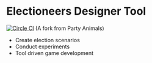 # Electioneers Designer Tool
[![Circle CI](https://circleci.com/gh/zerojuan/electioneers-designer.svg?style=svg&circle-token=cd09ea5d499a8d10f23db3fca7f744f7c23e4eee)](https://circleci.com/gh/zerojuan/electioneers-designer)
(A fork from Party Animals)


* Create election scenarios
* Conduct experiments
* Tool driven game development
